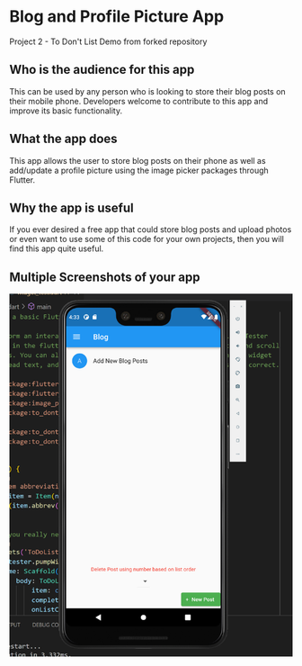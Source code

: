 # Blog and Profile Picture App

Project 2 - To Don't List Demo from forked repository

## Who is the audience for this app

This can be used by any person who is looking to store their blog posts on their mobile phone. Developers welcome to contribute to this app and improve its basic functionality.

## What the app does

This app allows the user to store blog posts on their phone as well as add/update a profile picture using the image picker packages through Flutter.

## Why the app is useful

If you ever desired a free app that could store blog posts and upload photos or even want to use some of this code for your own projects, then you will find this app quite useful.

## Multiple Screenshots of your app

<img src="BlogHome.png">
